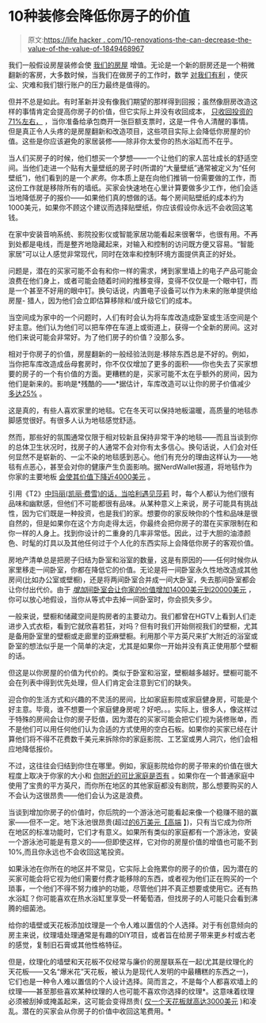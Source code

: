 # 10种装修会降低你房子的价值

> 原文:[https://life hacker . com/10-renovations-the-can-decrease-the-value-of-the-value-of-1849468967](https://lifehacker.com/10-renovations-that-can-actually-decrease-the-value-of-1849468967)

我们一般假设房屋装修会使 [我们的房屋](https://lifehacker.com/here-are-the-renovations-that-increase-your-homes-value-1846630618) 增值。无论是一个新的厨房还是一个稍微翻新的客房，大多数时候，当我们在做房子的工作时，数学 [对我们有利](https://lifehacker.com/how-to-decide-whether-a-home-renovation-is-worth-the-co-1849142781) ，使灰尘、灾难和我们银行账户的压力最终是值得的。

但并不总是如此。有时革新并没有像我们期望的那样得到回报；虽然像厨房改造这样的事情肯定会提高你房子的价值，但它实际上并没有收回成本， [只收回投资的71%左右，](https://www.remodeling.hw.net/cost-vs-value/2022/key-trends-in-the-2022-cost-vs-value-report) ，当你准备给承包商开一张巨额支票时，这是一件令人清醒的事情。但是真正令人头疼的是房屋翻新和改造项目，这些项目实际上会降低你房屋的价值。这些是你应该避免的家居装修——除非你太爱你的热水浴缸而不在乎。

当人们买房子的时候，他们想买一个梦想——一个让他们的家人茁壮成长的舒适空间。当他们走进一个贴有大量壁纸的房子时(所谓的“大量壁纸”通常被定义为“任何壁纸”)，他们看到的是一个*家务*。你本质上是在向他们推销一份需要做的工作，而这份工作就是移除所有的墙纸。买家会快速地在心里计算要做多少工作，他们会适当地降低房子的报价——如果他们真的想做的话。每个房间贴壁纸的成本约为1000美元，如果你不顾这个建议而选择贴壁纸，你应该假设你永远不会收回这笔钱。

在家中安装音响系统、影院投影仪或智能家居功能看起来很奢华，也很有用。不再到处都是电线，而是整齐地隐藏起来，对输入和控制的访问既方便又容易。“智能家居”可以让人感觉非常现代，同时在效率和控制环境方面提供真正的好处。

问题是，潜在的买家可能不会有和你一样的需求，烤到家里墙上的电子产品可能会浪费在他们身上，或者可能会随着时间的推移变得，变得不仅仅是一个眼中钉，而是一个甚至不好用的眼中钉。换句话说，内置电子设备可以作为未来的账单提供给房屋- 猎人，因为他们会立即估算移除和/或升级它们的成本。

当空间成为家中的一个问题时，人们有时会认为将车库改造成卧室或生活空间是个好主意。他们认为他们可以把车停在车道上或街道上，获得一个全新的房间。这对他们来说可能会非常好。为了他们房子的价值？没那么多。

相对于你房子的价值，房屋翻新的一般经验法则是:移除东西总是不好的。例如，当你把车库改造成岳母套房时，你不仅仅增加了更多的面积——你也失去了买家想要的房子的一个有价值的方面。更糟糕的是，买家可能不太在乎额外的房间，因为他们是新来的。影响是*残酷的——*据估计，车库改造可以让你的房子价值减少 [多达25%](https://www.gobankingrates.com/investing/real-estate/garage-renovations-that-will-hurt-your-home-value/#:~:text=In%20most%20cases%2C%20converting%20your,the%20value%20of%20their%20home.) 。

这是真的，有些人喜欢家里的地毯。它在冬天可以保持地板温暖，高质量的地毯赤脚感觉很好。有很多人认为地毯感觉舒适。

然而，那些好的氛围通常仅限于相对较新且保持非常干净的地毯——而且当谈到你的总体卫生状况时，找房子的人通常不会对你有太多信心。换句话说，人们会对任何显然不是崭新的、一尘不染的地毯感到恶心。他们有充分的理由这样认为——地毯有点恶心，甚至会对你的健康产生负面影响。据NerdWallet报道，将地毯作为你家的主要地板 [会使其价值下降近4000美元](https://www.nerdwallet.com/article/mortgages/renovations-decrease-home-value) 。

引用《T2》[中玛丽(凯丽·费雪)的话，当哈利遇见莎莉](https://youtu.be/ZW8zvaTRuGo) 时，每个人都认为他们很有品味和幽默感，但他们不可能都很有品味。从某种意义上来说，房子可能具有挑战性，因为它们既是一种投资，也是我们的家。想要你的家反映你的个性和品味是很自然的，但是如果你在这个方向走得太远，你最终会把你房子的潜在买家限制在和你一样的人身上。找到你设计的二重身的几率非常低。因此，过于大胆的油漆颜色、时髦的灯具以及其他任何过于个人化的东西实际上会降低你房子的客观价值。

房地产清单总是把房子归结为卧室和浴室的数量，这是有原因的——任何时候你从家里移走一间卧室，你都在降低它的价值。无论是将一间卧室永久性地改造成其他房间(比如办公室或壁橱)，还是将两间卧室合并成一间大卧室，失去那间卧室都会让你付出代价。由于 [*增加*间卧室会让你家的价值增加14000美元到20000美元](https://pocketsense.com/much-bath-bedroom-add-home-8053931.html) ，你可以放心地假设，当你从等式中去掉一间卧室时，你会损失多少。

一般来说，壁橱和储藏空间是购房者的主要动力。我们都曾在HGTV上看到人们走进步入式衣柜，看到它就欣喜若狂，对吗？但有时我们开始侧视我们的壁橱，尤其是备用卧室里的壁橱或走廊里的亚麻壁橱。利用那个平方英尺来扩大附近的浴室或卧室的想法似乎是一个简单的决定，尤其是如果你一开始并没有真正使用那个壁橱的话。

但这是以你房屋的价值为代价的。类似于卧室和浴室，壁橱越多越好。壁橱可能不会在列表中得到优先处理，但人们肯定会注意到它们的缺失。

迎合你的生活方式和兴趣的不灵活的房间，比如家庭影院或家庭健身房，可能是个好主意。毕竟，谁不想要一个家庭健身房呢？好吧。。。实际上，很多人，像这样过于特殊的房间会让你的房子贬值，因为潜在的买家可能会把它们视为装修账单，而不是他们可以用任何他们认为合适的方式使用的空白石板。如果你的买家已经在计算他们将不得不花费数千美元来拆除你的家庭影院、工艺室或男人洞穴，他们会相应地降低报价。

不过，这往往会归结到你住在哪里。例如，家庭影院给你的房子带来的价值在很大程度上取决于你家的大小和 [你附近的可比家庭是否有](https://www.homesandgardens.com/news/does-a-home-theater-increase-home-value) 。如果你在一个普通家庭中使用了宝贵的平方英尺，而你所在地区的其他家庭都没有剧院，那么想要购买的人不会认为这很昂贵——他们会认为这是浪费。

当谈到增加你房子的价值时，你后院的一个游泳池可能看起来像一个稳赚不赔的赢家——但不一定。地下泳池很昂贵(超过[的6万美元【高端](https://www.investopedia.com/financial-edge/0910/6-things-you-think-add-value-to-your-home---but-really-dont.aspx) 】)，只有当它成为你所在地区的标准功能时，它们才有意义。如果所有类似的家庭都有一个游泳池，安装一个游泳池可能是有意义的——但即使这样，它对你的房屋价值的增值也可能不到10%,而且你永远也不会收回这笔投资。

如果泳池在你所在的地区并不常见，它实际上会拖累你的房子的价值，因为潜在的买家可能会将它视为他们需要付费才能移除的东西，或者视为他们正在购买的一个琐事，一个他们不得不努力维护的功能，尽管他们并不真正想要或使用它。还有热水浴缸？你可能喜欢在热水浴缸里享受一杯葡萄酒，但找房子的人可能只会看到沸腾的细菌池。

给你的墙壁或天花板添加纹理是一个令人难以置信的个人选择。对于有创意倾向的房主来说，纹理墙处理通常是有趣的DIY项目，或者旨在给房子带来更乡村或古老的感觉，复制旧石膏或其他性格特征。

但是，纹理化的墙壁和天花板不仅经常与廉价的房屋联系在一起(尤其是纹理化的天花板——又名“爆米花”天花板，被认为是现代人发明的中最糟糕的东西之一)，它们也是一种令人难以置信的个人设计选择。简而言之，不是每个人都喜欢墙上的纹理——甚至那些喜欢某种纹理的人也可能不喜欢你选择的纹理*。这意味着纹理必须被刮掉或掩盖起来，这可能会变得昂贵( [仅一个天花板就高达3000美元](https://www.usnews.com/real-estate/articles/10-home-renovations-that-can-decrease-the-value-of-your-home) )和凌乱。潜在的买家会从你房子的价值中收回这笔费用。*
